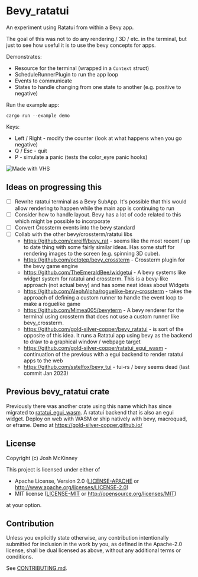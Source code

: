 # Bevy_ratatui

An experiment using Ratatui from within a Bevy app.

The goal of this was not to do any rendering / 3D / etc. in the terminal, but just to see how useful
it is to use the bevy concepts for apps.

Demonstrates:

- Resource for the terminal (wrapped in a `Context` struct)
- ScheduleRunnerPlugin to run the app loop
- Events to communicate
- States to handle changing from one state to another (e.g. positive to negative)

Run the example app:

```shell
cargo run --example demo
```

Keys:

- Left / Right - modify the counter (look at what happens when you go negative)
- Q / Esc - quit
- P - simulate a panic (tests the color_eyre panic hooks)

![Made with VHS](https://vhs.charm.sh/vhs-2g0S6RgGGQHseTCNItEQhg.gif)

## Ideas on progressing this

- [ ] Rewrite ratatui terminal as a Bevy SubApp. It's possible that this would allow rendering to
      happen while the main app is continuing to run
- [ ] Consider how to handle layout. Bevy has a lot of code related to this which might be possible
      to incorporate
- [ ] Convert Crossterm events into the bevy standard
- [ ] Collab with the other bevy/crossterm/ratatui libs
  - <https://github.com/cxreiff/bevy_rat> - seems like the most recent / up to date thing with some
    fairly similar ideas. Has some stuff for rendering images to the screen (e.g. spinning 3D cube).
  - <https://github.com/octotep/bevy_crossterm> - Crossterm plugin for the bevy game engine
  - <https://github.com/TheEmeraldBee/widgetui> - A bevy systems like widget system for ratatui and
    crossterm. This is a bevy-like approach (not actual bevy) and has some neat ideas about Widgets
  - <https://github.com/AlephAlpha/roguelike-bevy-crossterm> - takes the approach of defining a
    custom runner to handle the event loop to make a roguelike game
  - <https://github.com/Mimea005/bevyterm> - A bevy renderer for the terminal using crossterm that
    does not use a custom runner like bevy_crossterm.
  - <https://github.com/gold-silver-copper/bevy_ratatui> - is sort of the opposite of this idea. It
    runs a Ratatui app using bevy as the backend to draw to a graphical window / webpage target
  - <https://github.com/gold-silver-copper/ratatui_egui_wasm> - continuation of the previous with a
    egui backend to render ratatui apps to the web
  - <https://github.com/sstelfox/bevy_tui> - tui-rs / bevy seems dead (last commit Jan 2023)

## Previous bevy_ratatui crate

Previously there was another crate using this name which has since migrated to
[ratatui_egui_wasm](https://github.com/gold-silver-copper/ratatui_egui_wasm).  A ratatui backend
that is also an egui widget. Deploy on web with WASM or ship natively with bevy, macroquad, or
eframe. Demo at <https://gold-silver-copper.github.io/>

## License

Copyright (c) Josh McKinney

This project is licensed under either of

- Apache License, Version 2.0
   ([LICENSE-APACHE](LICENSE-APACHE) or <http://www.apache.org/licenses/LICENSE-2.0>)
- MIT license
   ([LICENSE-MIT](LICENSE-MIT) or <http://opensource.org/licenses/MIT>)

at your option.

## Contribution

Unless you explicitly state otherwise, any contribution intentionally submitted
for inclusion in the work by you, as defined in the Apache-2.0 license, shall be
dual licensed as above, without any additional terms or conditions.

See [CONTRIBUTING.md](CONTRIBUTING.md).
